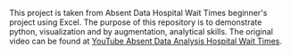 This project is taken from Absent Data Hospital Wait Times beginner's project using Excel. The purpose of this repository is to demonstrate python, visualization and by augmentation, analytical skills. The original video can be found at [YouTube Absent Data Analysis Hospital Wait Times](https://youtu.be/34cvSgkuaqc).